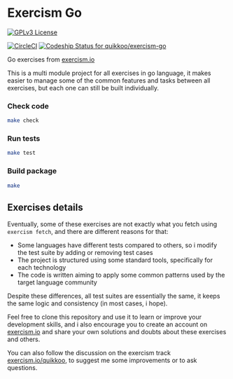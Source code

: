 Exercism Go
===========

[![GPLv3 License](http://img.shields.io/badge/license-GPLv3-blue.svg)](https://www.gnu.org/copyleft/gpl.html)

[![CircleCI](https://circleci.com/gh/quikkoo/exercism-go.svg?style=svg)](https://circleci.com/gh/quikkoo/exercism-go)
[![Codeship Status for quikkoo/exercism-go](https://app.codeship.com/projects/c874bd70-671a-0134-0005-62ec90e592b2/status?branch=master)](https://app.codeship.com/projects/176110)

Go exercises from [exercism.io](http://exercism.io/)

This is a multi module project for all exercises in go language,
it makes easier to manage some of the common features and tasks between all exercises,
but each one can still be built individually.

### Check code

```sh
make check
```

### Run tests

```sh
make test
```

### Build package

```sh
make
```


Exercises details
-----------------

Eventually, some of these exercises are not exactly what you fetch using 
`exercism fetch`, and there are different reasons for that:

- Some languages have different tests compared to others, 
  so i modify the test suite by adding or removing test cases
- The project is structured using some standard tools, 
  specifically for each technology
- The code is written aiming to apply some common patterns
  used by the target language community

Despite these differences, all test suites are essentially the same, it keeps 
the same logic and consistency (in most cases, i hope).

Feel free to clone this repository and use it to learn or improve your 
development skills, and i also encourage you to create an account on 
[exercism.io](http://exercism.io/)
and share your own solutions and doubts about these exercises and others.

You can also follow the discussion on the exercism track 
[exercism.io/quikkoo](http://exercism.io/quikkoo), 
to suggest me some improvements or to ask questions.
